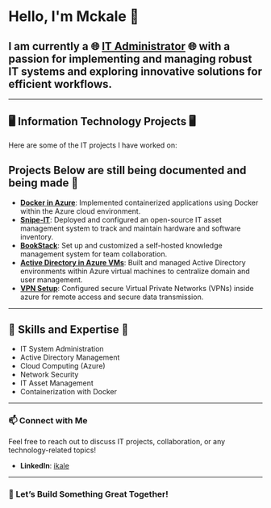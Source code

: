 # Hello, I'm Mckale 👋

## I am currently a 🌐 [IT Administrator](https://www.linkedin.com/in/ikale/) 🌐 with a passion for implementing and managing robust IT systems and exploring innovative solutions for efficient workflows.


---

## 🖥️ Information Technology Projects 🖥️

Here are some of the IT projects I have worked on:
 
## Projects Below are still being documented and being made 🔨
- **[Docker in Azure](https://github.com/ikalelol/Docker)**: Implemented containerized applications using Docker within the Azure cloud environment.
- **[Snipe-IT](https://github.com/ikalelol/SnipeIT)**: Deployed and configured an open-source IT asset management system to track and maintain hardware and software inventory.
- **[BookStack](https://github.com/ikalelol/bookstack)**: Set up and customized a self-hosted knowledge management system for team collaboration.
- **[Active Directory in Azure VMs](https://github.com/ikalelol/Azure-AD-setup)**: Built and managed Active Directory environments within Azure virtual machines to centralize domain and user management.
- **[VPN Setup](https://github.com/ikalelol/VMVPN-Setup)**: Configured secure Virtual Private Networks (VPNs) inside azure for remote access and secure data transmission.

---

## 🌟 Skills and Expertise 🌟

- IT System Administration
- Active Directory Management
- Cloud Computing (Azure)
- Network Security
- IT Asset Management
- Containerization with Docker

---

### 📫 Connect with Me
Feel free to reach out to discuss IT projects, collaboration, or any technology-related topics!

- **LinkedIn**: [ikale](https://www.linkedin.com/in/ikale/)

---

### 🚀 Let’s Build Something Great Together!
